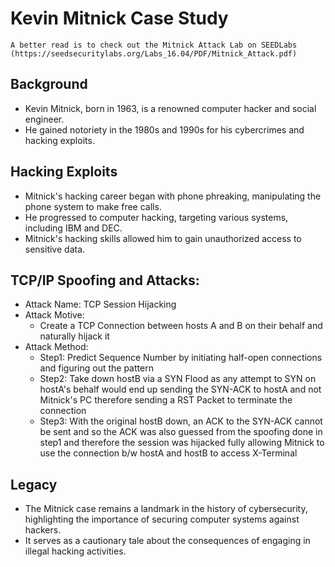 # Kevin Mitnick Case Study

`A better read is to check out the Mitnick Attack Lab on SEEDLabs (https://seedsecuritylabs.org/Labs_16.04/PDF/Mitnick_Attack.pdf)`

## Background
- Kevin Mitnick, born in 1963, is a renowned computer hacker and social engineer.
- He gained notoriety in the 1980s and 1990s for his cybercrimes and hacking exploits.

## Hacking Exploits
- Mitnick's hacking career began with phone phreaking, manipulating the phone system to make free calls.
- He progressed to computer hacking, targeting various systems, including IBM and DEC.
- Mitnick's hacking skills allowed him to gain unauthorized access to sensitive data.

## TCP/IP Spoofing and Attacks:

- Attack Name: TCP Session Hijacking
- Attack Motive:
	- Create a TCP Connection between hosts A and B on their behalf and naturally hijack it
- Attack Method: 
	- Step1: Predict Sequence Number by initiating half-open connections and figuring out the pattern
	- Step2: Take down hostB via a SYN Flood as any attempt to SYN on hostA's behalf would end up sending the SYN-ACK to hostA and not Mitnick's PC therefore sending a RST Packet to terminate the connection
	- Step3: With the original hostB down, an ACK to the SYN-ACK cannot be sent and so the ACK was also guessed from the spoofing done in step1 and therefore the session was hijacked fully allowing Mitnick to use the connection b/w hostA and hostB to access X-Terminal
## Legacy
- The Mitnick case remains a landmark in the history of cybersecurity, highlighting the importance of securing computer systems against hackers.
- It serves as a cautionary tale about the consequences of engaging in illegal hacking activities.
